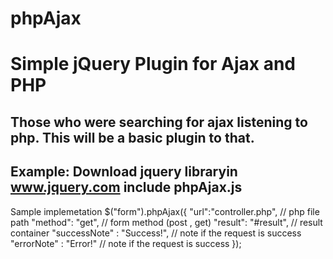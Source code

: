 phpAjax
=======

Simple jQuery Plugin for Ajax and PHP
=====================================
Those who were searching for ajax listening to php. This will be a basic plugin to that.
----------------------------------------------------------------------------------------
Example:
Download jquery libraryin www.jquery.com
include phpAjax.js
------------------
Sample implemetation
$("form").phpAjax({
	"url":"controller.php",     // php file path
	"method": "get",            // form method (post , get)
	"result": "#result",        // result container
	"successNote" : "Success!",   // note if the request is success
	"errorNote" : "Error!"   // note if the request is success
});

